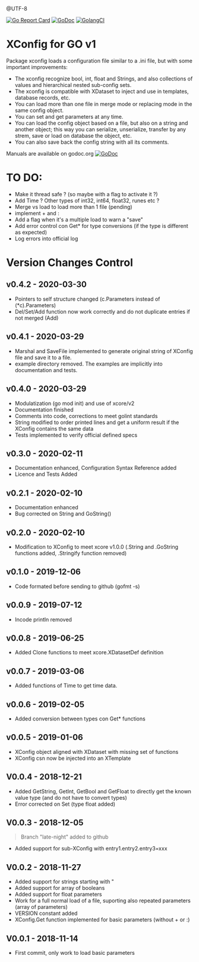 @UTF-8

[![Go Report Card](https://goreportcard.com/badge/github.com/webability-go/xconfig)](https://goreportcard.com/report/github.com/webability-go/xconfig)
[![GoDoc](https://godoc.org/github.com/webability-go/xconfig?status.png)](https://godoc.org/github.com/webability-go/xconfig)
[![GolangCI](https://golangci.com/badges/github.com/webability-go/xconfig.svg)](https://golangci.com)

XConfig for GO v1
=============================

Package xconfig loads a configuration file similar to a .ini file, but with some important improvements:
- The xconfig recognize bool, int, float and Strings, and also collections of values and hierarchical nested sub-config sets.
- The xconfig is compatible with XDataset to inject and use in templates, database records, etc.
- You can load more than one file in merge mode or replacing mode in the same config object.
- You can set and get parameters at any time.
- You can load the config object based on a file, but also on a string and another object; this way you can serialize, unserialize, transfer by any strem, save or load on database the object, etc.
- You can also save back the config string with all its comments.

Manuals are available on godoc.org [![GoDoc](https://godoc.org/github.com/webability-go/xconfig?status.png)](https://godoc.org/github.com/webability-go/xconfig)


TO DO:
======
- Make it thread safe ? (so maybe with a flag to activate it ?)
- Add Time ? Other types of int32, int64, float32, runes etc ?
- Merge vs load to load more than 1 file (pending)
- implement + and :
- Add a flag when it's a multiple load to warn a "save"
- Add error control con Get* for type conversions (if the type is different as expected)
- Log errors into official log

Version Changes Control
=======================

v0.4.2 - 2020-03-30
-----------------------
- Pointers to self structure changed (c.Parameters instead of (*c).Parameters)
- Del/Set/Add function now work correctly and do not duplicate entries if not merged (Add)

v0.4.1 - 2020-03-29
-----------------------
- Marshal and SaveFile implemented to generate original string of XConfig file and save it to a file.
- example directory removed. The examples are implicitly into documentation and tests.

v0.4.0 - 2020-03-29
-----------------------
- Modulatization (go mod init) and use of xcore/v2
- Documentation finished
- Comments into code, corrections to meet golint standards
- String modified to order printed lines and get a uniform result if the XConfig contains the same data
- Tests implemented to verify official defined specs

v0.3.0 - 2020-02-11
-----------------------
- Documentation enhanced, Configuration Syntax Reference added
- Licence and Tests Added

v0.2.1 - 2020-02-10
-----------------------
- Documentation enhanced
- Bug corrected on String and GoString()

v0.2.0 - 2020-02-10
-----------------------
- Modification to XConfig to meet xcore v1.0.0 (.String and .GoString functions added, .Stringify function removed)

v0.1.0 - 2019-12-06
-----------------------
- Code formated before sending to github (gofmt -s)

v0.0.9 - 2019-07-12
-----------------------
- Incode println removed

v0.0.8 - 2019-06-25
-----------------------
- Added Clone functions to meet xcore.XDatasetDef definition

v0.0.7 - 2019-03-06
-----------------------
- Added functions of Time to get time data.

v0.0.6 - 2019-02-05
-----------------------
- Added conversion between types con Get* functions

v0.0.5 - 2019-01-06
-----------------------
- XConfig object aligned with XDataset with missing set of functions
- XConfig csn now be injected into an XTemplate

V0.0.4 - 2018-12-21
-----------------------
- Added GetString, GetInt, GetBool and GetFloat to directly get the known value type (and do not have to convert types)
- Error corrected on Set (type float added)

V0.0.3 - 2018-12-05
-----------------------
> Branch "late-night" added to github
- Added support for sub-XConfig with entry1.entry2.entry3=xxx

V0.0.2 - 2018-11-27
-----------------------
- Added support for strings starting with "
- Added support for array of booleans
- Added support for float parameters
- Work for a full normal load of a file, suporting also repeated parameters (array of parameters)
- VERSION constant added
- XConfig.Get function implemented for basic parameters (without + or :)

V0.0.1 - 2018-11-14
-----------------------
- First commit, only work to load basic parameters
